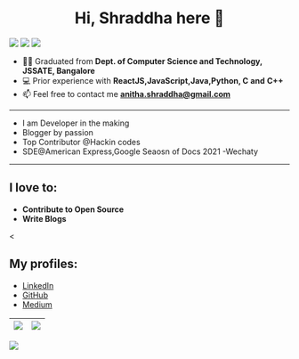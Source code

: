 <h1 align="center">Hi, Shraddha here 👋</h1>

<p align="center" style="display: inline">
<img src="https://img.shields.io/github/followers/shraddhavp?style=for-the-badge">
<img src="https://img.shields.io/github/stars/shraddhavp?style=for-the-badge"> 
<a href="https://www.linkedin.com/in/shraddha-v-prasad/"><img src="https://img.shields.io/badge/-ShraddhaVP-blue?style=for-the-badge&logo=Linkedin&logoColor=white&link=https://www.linkedin.com/in/arnab-sen-b6950a194/)](https://www.linkedin.com/in/shraddha-v-prasad/"></a>
</p>

- 👨‍🎓 Graduated from  **Dept. of Computer Science and Technology, JSSATE, Bangalore**
- 💻 Prior experience with **ReactJS,JavaScript,Java,Python, C** **and** **C++**
- 📫 Feel free to contact me **anitha.shraddha@gmail.com**

<hr>

* I am Developer in the making
* Blogger by passion 
* Top Contributor @Hackin codes 
* SDE@American Express,Google Seaosn of Docs 2021 -Wechaty
<hr>

 ## I love to: 
 * **Contribute to Open Source**
 * **Write Blogs**
 
<

## My profiles:
 * <a href="https://www.linkedin.com/in/shraddha-v-prasad/" target="blank">LinkedIn</a>
 * <a href="https://github.com/shraddhavp" target="blank">GitHub</a>
 * <a href="https://medium.com/@shraddha-writes" target="blank">Medium</a>



|<img src="https://github-readme-stats.vercel.app/api?username=shraddhavp&show_icons=true&theme=radical&text_color=fff&title_color=F58B02&icon_color=F58B02"/>|<img src="https://github-readme-streak-stats.herokuapp.com/?user=shraddhavp&theme=dark&hide_border=true"/>|
|---|---|
<img src="https://activity-graph.herokuapp.com/graph?username=shraddhavp&theme=github" />
